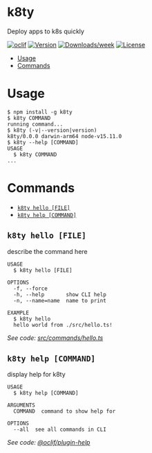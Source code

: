 k8ty
====

Deploy apps to k8s quickly

[![oclif](https://img.shields.io/badge/cli-oclif-brightgreen.svg)](https://oclif.io)
[![Version](https://img.shields.io/npm/v/k8ty.svg)](https://npmjs.org/package/k8ty)
[![Downloads/week](https://img.shields.io/npm/dw/k8ty.svg)](https://npmjs.org/package/k8ty)
[![License](https://img.shields.io/npm/l/k8ty.svg)](https://github.com/k8ty-app/k8ty/blob/master/package.json)

<!-- toc -->
* [Usage](#usage)
* [Commands](#commands)
<!-- tocstop -->
# Usage
<!-- usage -->
```sh-session
$ npm install -g k8ty
$ k8ty COMMAND
running command...
$ k8ty (-v|--version|version)
k8ty/0.0.0 darwin-arm64 node-v15.11.0
$ k8ty --help [COMMAND]
USAGE
  $ k8ty COMMAND
...
```
<!-- usagestop -->
# Commands
<!-- commands -->
* [`k8ty hello [FILE]`](#k8ty-hello-file)
* [`k8ty help [COMMAND]`](#k8ty-help-command)

## `k8ty hello [FILE]`

describe the command here

```
USAGE
  $ k8ty hello [FILE]

OPTIONS
  -f, --force
  -h, --help       show CLI help
  -n, --name=name  name to print

EXAMPLE
  $ k8ty hello
  hello world from ./src/hello.ts!
```

_See code: [src/commands/hello.ts](https://github.com/k8ty-app/k8ty/blob/v0.0.0/src/commands/hello.ts)_

## `k8ty help [COMMAND]`

display help for k8ty

```
USAGE
  $ k8ty help [COMMAND]

ARGUMENTS
  COMMAND  command to show help for

OPTIONS
  --all  see all commands in CLI
```

_See code: [@oclif/plugin-help](https://github.com/oclif/plugin-help/blob/v3.2.2/src/commands/help.ts)_
<!-- commandsstop -->
